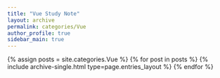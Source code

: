 ```yaml
---
title: "Vue Study Note"
layout: archive
permalink: categories/Vue
author_profile: true
sidebar_main: true
---
```



{% assign posts = site.categories.Vue %}
{% for post in posts %} {% include archive-single.html type=page.entries_layout %} {% endfor %}